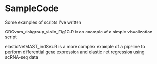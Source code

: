 # SampleCode
Some examples of scripts I've written

CBCvars_riskgroup_violin_Fig1C.R is an example of a simple visualization script
<p>elasticNetMAST_indSex.R is a more complex example of a pipeline to perform differential gene expression and elastic net regression using scRNA-seq data
